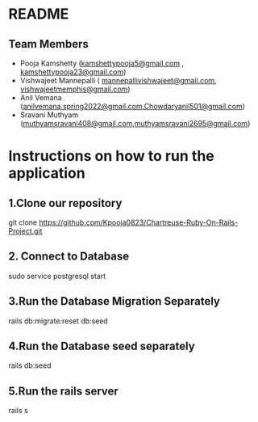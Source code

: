 # README

## Team Members

- Pooja Kamshetty (kamshettypooja5@gmail.com , kamshettypooja23@gmail.com)
- Vishwajeet Mannepalli ( mannepallivishwajeet@gmail.com, vishwajeetmemphis@gmail.com)
- Anil Vemana (anilvemana.spring2022@gmail.com,Chowdaryanil501@gmail.com)
- Sravani Muthyam (muthyamsravani408@gmail.com,muthyamsravani2695@gmail.com)


# Instructions on how to run the application



## 1.Clone our repository
git clone https://github.com/Kpooja0823/Chartreuse-Ruby-On-Rails-Project.git

## 2. Connect to Database 
 sudo service postgresql start

## 3.Run the Database Migration Separately        
rails db:migrate:reset db:seed

## 4.Run the Database seed separately 
rails db:seed

## 5.Run the rails server
rails s
